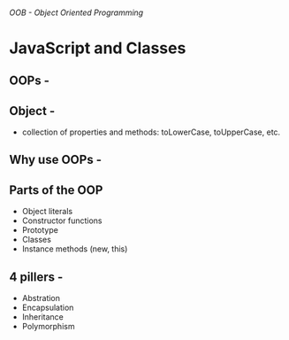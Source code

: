###### OOB - Object Oriented Programming
# JavaScript and Classes

## OOPs - 

## Object - 
- collection of properties and methods: toLowerCase, toUpperCase, etc.

## Why use OOPs - 

## Parts of the OOP
- Object literals
- Constructor functions
- Prototype
- Classes
- Instance methods (new, this)

## 4 pillers - 
- Abstration
- Encapsulation
- Inheritance
- Polymorphism